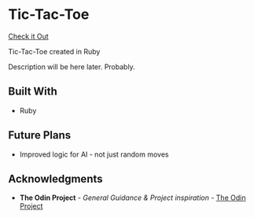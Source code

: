 # Tic-Tac-Toe

[Check it Out](https://replit.com/@NBrennan26/RubyTicTacToe)

Tic-Tac-Toe created in Ruby

Description will be here later. Probably.

## Built With

- Ruby

## Future Plans

- Improved logic for AI - not just random moves

## Acknowledgments

- **The Odin Project** - _General Guidance & Project inspiration_ - [The Odin Project](https://www.theodinproject.com/)